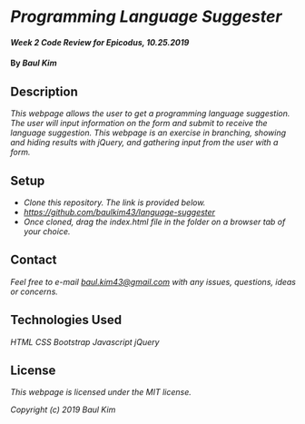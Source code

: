 # _Programming Language Suggester_

#### _Week 2 Code Review for Epicodus, 10.25.2019_

#### By _**Baul Kim**_

## Description

_This webpage allows the user to get a programming language suggestion. The user will input information on the form and submit to receive the language suggestion. This webpage is an exercise in branching, showing and hiding results with jQuery, and gathering input from the user with a form._

## Setup

* _Clone this repository. The link is provided below._
* _https://github.com/baulkim43/language-suggester_
* _Once cloned, drag the index.html file in the folder on a browser tab of your choice._

## Contact

_Feel free to e-mail baul.kim43@gmail.com with any issues, questions, ideas or concerns._

## Technologies Used

_HTML_
_CSS_
_Bootstrap_
_Javascript_
_jQuery_

## License

_This webpage is licensed under the MIT license._

_Copyright (c) 2019 Baul Kim_
